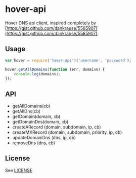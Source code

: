 # hover-api

Hover DNS api client, inspired completely by [https://gist.github.com/dankrause/5585907](https://gist.github.com/dankrause/5585907).

## Usage

```javascript
var hover = require('hover-api')('username', 'password');

hover.getAllDomains(function (err, domains) {
    console.log(domains);
});
```

## API

* getAllDomains(cb)
* getAllDns(cb)
* getDomain(domain, cb)
* getDomainDns(domain, cb)
* createARecord (domain, subdomain, ip, cb)
* createMXRecord (domain, subdomain, priority, ip, cb)
* updateDomainDns (dns, ip, cb)
* removeDns (dns, cb)

## License

See [LICENSE](LICENSE)
